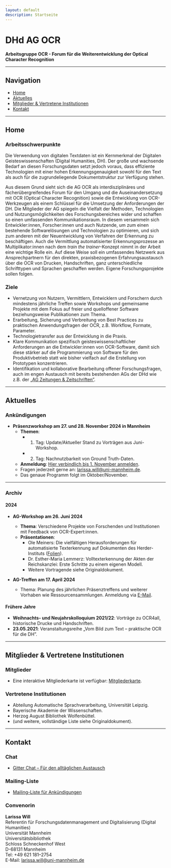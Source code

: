 ```yaml
---
layout: default
description: Startseite
---
```


# DHd AG OCR
**Arbeitsgruppe OCR - Forum für die Weiterentwicklung der Optical Character Recognition**

---

## Navigation
- [Home](#home)
- [Aktuelles](#aktuelles)
- [Mitglieder & Vertretene Institutionen](#mitglieder--vertretene-institutionen)
- [Kontakt](#kontakt)

---

## Home

### Arbeitsschwerpunkte
Die Verwendung von digitalen Textdaten ist ein Kernmerkmal der Digitalen Geisteswissenschaften (Digital Humanities, DH). Der große und wachsende Bedarf an diesen Forschungsdaten setzt jedoch voraus, dass effiziente Technologien mit einer hohen Erkennungsgenauigkeit sowohl für den Text als auch für die zugrundeliegende Dokumentstruktur zur Verfügung stehen.

Aus diesem Grund sieht sich die AG OCR als interdisziplinäres und fächerübergreifendes Forum für den Umgang und die Auseinandersetzung mit OCR (Optical Character Recognition) sowie die Entwicklung von OCR-Werkzeugen als einem Schlüssel für die Umsetzung der Anforderungen der DH. Die Mitglieder der AG spiegeln die Vielfalt der Methoden, Technologien und Nutzungsmöglichkeiten des Forschungsbereiches wider und schaffen so einen umfassenden Kommunikationsraum. In diesem versammeln sich Entwickler:innen, Forscher:innen und auch Nutzende, um zum einen bestehende Softwarelösungen und Technologien zu optimieren, und sich zum anderen mit der Neuentwicklung von Verfahren der Erkennung zu beschäftigen. Auch die Vermittlung automatisierter Erkennungsprozesse an Multiplikator:innen nach dem *train the trainer*-Konzept nimmt in der Arbeit eine wichtige Rolle ein. Auf diese Weise soll ein umfassendes Netzwerk aus Ansprechpartnern für den direkten, praxisbezogenen Erfahrungsaustausch über die OCR von Drucken, Handschriften, ganz unterschiedliche Schrifttypen und Sprachen geschaffen werden. Eigene Forschungsprojekte sollen folgen.

### Ziele
- Vernetzung von Nutzern, Vermittlern, Entwicklern und Forschern durch mindestens jährliche Treffen sowie Workshops und gemeinsame Projekte mit dem Fokus auf freier und quelloffener Software beziehungsweise Publikationen zum Thema.
- Erarbeitung, Sicherung und Verbreitung von Best Practices zu praktischen Anwendungsfragen der OCR, z.B. Workflow, Formate, Parameter.
- Technologietransfer aus der Entwicklung in die Praxis.
- Klare Kommunikation spezifisch geisteswissenschaftlicher Anforderungen an die Entwickler:innen von OCR-Software, damit sich diese stärker auf die Programmierung von Software für den Produktivbetrieb statt wie bisher vielfach auf die Erstellung von Prototypen konzentrieren.
- Identifikation und kollaborative Bearbeitung offener Forschungsfragen, auch im engen Austausch mit bereits bestehenden AGs der DHd wie z.B. der [„AG Zeitungen & Zeitschriften”](https://dhd-ag-zz.github.io/).

---

## Aktuelles

### Ankündigungen
- **Präsenzworkshop am 27. und 28. November 2024 in Mannheim**
  - **Themen**:
    - 1. Tag: Update/Aktueller Stand zu Vorträgen aus Juni-Workshop.
    - 2. Tag: Nachnutzbarkeit von Ground Truth-Daten.
  - **Anmeldung**: [Hier verbindlich bis 1. November anmelden](https://terminplaner6.dfn.de/b/b9880401688ec90819931db6a64cd30a-827916).
  - Fragen jederzeit gerne an: [larissa.will@uni-mannheim.de](mailto:larissa.will@uni-mannheim.de).
  - Das genaue Programm folgt im Oktober/November.

---

### Archiv

#### **2024**
- **AG-Workshop am 26. Juni 2024**  
  - **Thema**: Verschiedene Projekte von Forschenden und Institutionen mit Feedback von OCR-Expert:innen.  
  - **Präsentationen**:
    - Ole Meiners: Die vielfältigen Herausforderungen für automatisierte Texterkennung auf Dokumenten des Herder-Instituts ([Folien](slides/2024-06-26_Meiners_PUB.pdf)).
    - Dr. Esther-Maria Lemmerz: Volltexterkennung der Akten der Reichskanzlei: Erste Schritte zu einem eigenen Modell.
    - Weitere Vortragende siehe Originaldokument.

- **AG-Treffen am 17. April 2024**  
  - Thema: Planung des jährlichen Präsenztreffens und weiterer Vorhaben wie Ressourcensammlungen. Anmeldung via [E-Mail](mailto:larissa.will@uni-mannheim.de).

#### **Frühere Jahre**
- **Weihnachts- und Neujahrskolloquium 2021/22**: Vorträge zu OCR4all, historische Drucke und Handschriften.  
- **23.05.2021**: Veranstaltungsreihe „Vom Bild zum Text – praktische OCR für die DH”.

---

## Mitglieder & Vertretene Institutionen

### Mitglieder
- Eine interaktive Mitgliederkarte ist verfügbar: [Mitgliederkarte](assets/other/ag_ocr_member_map.html).

### Vertretene Institutionen
- Abteilung Automatische Sprachverarbeitung, Universität Leipzig.
- Bayerische Akademie der Wissenschaften.
- Herzog August Bibliothek Wolfenbüttel.
- (und weitere, vollständige Liste siehe Originaldokument).

---

## Kontakt

### Chat
- [Gitter Chat – Für den alltäglichen Austausch](https://gitter.im/ag-ocr/community)

### Mailing-Liste
- [Mailing-Liste für Ankündigungen](https://lists.uni-wuerzburg.de/mailman/listinfo/ag-ocr)

### Convenorin
**Larissa Will**  
Referentin für Forschungsdatenmanagement und Digitalisierung (Digital Humanities)  
Universität Mannheim  
Universitätsbibliothek  
Schloss Schneckenhof West  
D-68131 Mannheim  
Tel: +49 621 181–2754  
E-Mail: [larissa.will@uni-mannheim.de](mailto:larissa.will@uni-mannheim.de)
